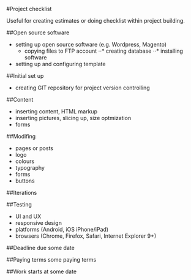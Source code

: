 #Project checklist

Useful for creating estimates or doing checklist within project building.

##Open source software

- setting up open source software (e.g. Wordpress, Magento)
  - copying files to FTP account
⋅⋅* creating database
⋅⋅* installing software
- setting up and configuring template

##Initial set up

- creating GIT repository for project version controlling

##Content
- inserting content, HTML markup 
- inserting pictures, slicing up, size optmization
- forms

##Modifing
- pages or posts
- logo
- colours
- typography
- forms
- buttons

##Iterations

##Testing
- UI and UX
- responsive design
- platforms (Android, iOS iPhone/iPad)
- browsers (Chrome, Firefox, Safari, Internet Explorer 9+)

##Deadline
due some date

##Paying terms 
some paying terms

##Work starts at
some date